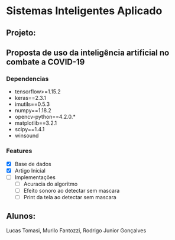 # Sistemas Inteligentes Aplicado
## Projeto: 

## Proposta de uso da inteligência artificial no combate a COVID-19

### Dependencias

- tensorflow>=1.15.2
- keras==2.3.1
- imutils==0.5.3
- numpy==1.18.2
- opencv-python==4.2.0.*
- matplotlib==3.2.1
- scipy==1.4.1
- winsound

### Features

- [x] Base de dados
- [x] Artigo Inicial
- [ ] Implementações
    -  [ ] Acuracia do algoritmo
    -  [ ] Efeito sonoro ao detectar sem mascara
    -  [ ] Print da tela ao detectar sem mascara

## Alunos: 

Lucas Tomasi, Murilo Fantozzi, Rodrigo Junior Gonçalves